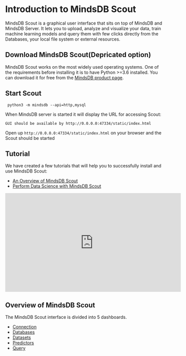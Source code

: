 # Introduction to MindsDB Scout

MindsDB Scout is a graphical user interface that sits on top of MindsDB and MindsDB Server. It lets you to upload, analyze and visualize your data, train machine learning models and query them with few clicks directly from the Databases, your local file system or external resources.


## Download MindsDB Scout(Depricated option)

MindsDB Scout works on the most widely used operating systems. One of the requirements before installing it is to have Python >=3.6 installed. You can download it for free from the [MindsDB product page](https://www.mindsdb.com/product).

## Start Scout

```
 python3 -m mindsdb --api=http,mysql
```

When MindsDB server is started it will display the URL for accessing Scout:

```
GUI should be available by http://0.0.0.0:47334/static/index.html
```

Open up `http://0.0.0.0:47334/static/index.html` on your browser and the Scout should be started

## Tutorial
We have created a few tutorials that will help you to successfully install and use MindsDB Scout:

* [An Overview of MindsDB Scout](https://www.mindsdb.com/blog/mindsdb-scout-overview)
* [Perform Data Science with MindsDB Scout](https://www.mindsdb.com/blog/data-science-with-scout)
 <iframe width="560" height="315" src="https://www.youtube.com/embed/fOwdv4j26CA" frameborder="0" allow="accelerometer; autoplay; encrypted-media; gyroscope; picture-in-picture" allowfullscreen></iframe>

## Overview of MindsDB Scout

The MindsDB Scout interface is divided into 5 dashboards.

* [Connection](/scout/Connection)
* [Databases](/scout/Databases)
* [Datasets](/scout/Datasources)
* [Predictors](/scout/Predictors)
* [Query](/scout/Query)
